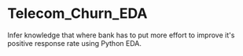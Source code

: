 # Telecom_Churn_EDA
Infer knowledge that where bank has to put more effort to improve it's positive response rate using Python EDA.
